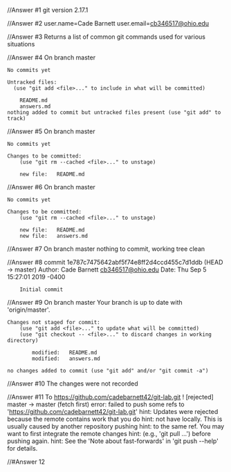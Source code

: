 //Answer #1
    git version 2.17.1

//Answer #2
    user.name=Cade Barnett
    user.email=cb346517@ohio.edu

//Answer #3
    Returns a list of common git commands used for various situations

//Answer #4
    On branch master

    No commits yet

    Untracked files:
      (use "git add <file>..." to include in what will be committed)

	    README.md
	    answers.md
    nothing added to commit but untracked files present (use "git add" to track)

//Answer #5
    On branch master

    No commits yet

    Changes to be committed:
        (use "git rm --cached <file>..." to unstage)

	    new file:   README.md

//Answer #6
    On branch master

    No commits yet

    Changes to be committed:
        (use "git rm --cached <file>..." to unstage)

	    new file:   README.md
	    new file:   answers.md

//Answer #7
    On branch master
    nothing to commit, working tree clean

//Answer #8
    commit 1e787c7475642abf5f74e8ff2d4ccd455c7d1ddb (HEAD -> master)
    Author: Cade Barnett <cb346517@ohio.edu>
    Date:   Thu Sep 5 15:27:01 2019 -0400

        Initial commit

//Answer #9
    On branch master
    Your branch is up to date with 'origin/master'.

    Changes not staged for commit:
        (use "git add <file>..." to update what will be committed)
        (use "git checkout -- <file>..." to discard changes in working directory)

	        modified:   README.md
	        modified:   answers.md

    no changes added to commit (use "git add" and/or "git commit -a")

//Answer #10
    The changes were not recorded

//Answer #11
    To https://github.com/cadebarnett42/git-lab.git
        ! [rejected]        master -> master (fetch first)
        error: failed to push some refs to 'https://github.com/cadebarnett42/git-lab.git'
        hint: Updates were rejected because the remote contains work that you do
        hint: not have locally. This is usually caused by another repository pushing
        hint: to the same ref. You may want to first integrate the remote changes
        hint: (e.g., 'git pull ...') before pushing again.
        hint: See the 'Note about fast-forwards' in 'git push --help' for details.

//#Answer 12



